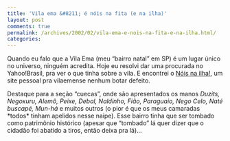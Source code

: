 ```yaml
---
title: 'Vila ema &#8211; é nóis na fita (e na ilha)'
layout: post
comments: true
permalink: /archives/2002/02/vila-ema-e-nois-na-fita-e-na-ilha.html/
categories:
---
```

Quando eu falo que a Vila Ema (meu &#8220;bairro natal&#8221; em SP) é um lugar único no universo, ninguém acredita. Hoje eu resolvi dar uma procurada no Yahoo!Brasil, pra ver o que tinha sobre a vila. E encontrei o <a href="http://noisnailha.hpg.com.br" >Nóis na ilha!</a>, um site pessoal pra vilaemense nenhum botar defeito.

Destaque para a seção &#8220;cuecas&#8221;, onde são apresentados os manos *Duzits, Negoxuru, Alemô, Peixe, Debal, Naldinho, Fião, Paraguaio, Nego Celo, Naté buscapé, Mun-há* e muitos outros (o pior é que os meus camaradas \*todos\* tinham apelidos nesse naipe). Esse bairro tinha que ser tombado como patrimônio histórico (apesar que &#8220;tombado&#8221; lá quer dizer que o cidadão foi abatido a tiros, então deixa pra lá)&#8230;</tr> </table>

</a>